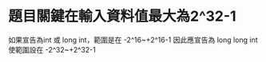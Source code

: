 # 題目關鍵在輸入資料值最大為2^32-1   
如果宣告為int 或 long int，範圍是在 -2^16~+2^16-1
因此應宣告為 long long int 使範圍設在 -2^32~+2^32-1